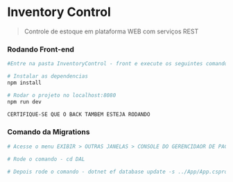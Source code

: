 # Inventory Control

> Controle de estoque em plataforma WEB com serviços REST

### Rodando Front-end

``` bash
#Entre na pasta InventoryControl - front e execute os seguintes comando no terminal

# Instalar as dependencias
npm install

# Rodar o projeto no localhost:8080
npm run dev

CERTIFIQUE-SE QUE O BACK TAMBEM ESTEJA RODANDO

```

### Comando da Migrations

``` bash
# Acesse o menu EXIBIR > OUTRAS JANELAS > CONSOLE DO GERENCIDAOR DE PACOTES.

# Rode o comando - cd DAL

# Depois rode o comando - dotnet ef database update -s ../App/App.csproj

```